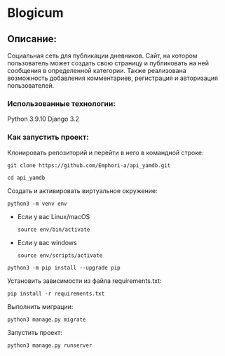 # Blogicum

## Описание:

Социальная сеть для публикации дневников. Сайт, на котором пользователь может создать свою страницу и публиковать на ней сообщения в определенной категории.
Также реализована возможность добавления комментариев, регистрация и авторизация пользователей.

### Использованные технологии:

Python 3.9.10
Django 3.2


### Как запустить проект:

Клонировать репозиторий и перейти в него в командной строке:

```
git clone https://github.com/Emphori-a/api_yamdb.git
```

```
cd api_yamdb
```

Cоздать и активировать виртуальное окружение:

```
python3 -m venv env
```

* Если у вас Linux/macOS

    ```
    source env/bin/activate
    ```

* Если у вас windows

    ```
    source env/scripts/activate
    ```

```
python3 -m pip install --upgrade pip
```

Установить зависимости из файла requirements.txt:

```
pip install -r requirements.txt
```

Выполнить миграции:

```
python3 manage.py migrate
```

Запустить проект:

```
python3 manage.py runserver
```

